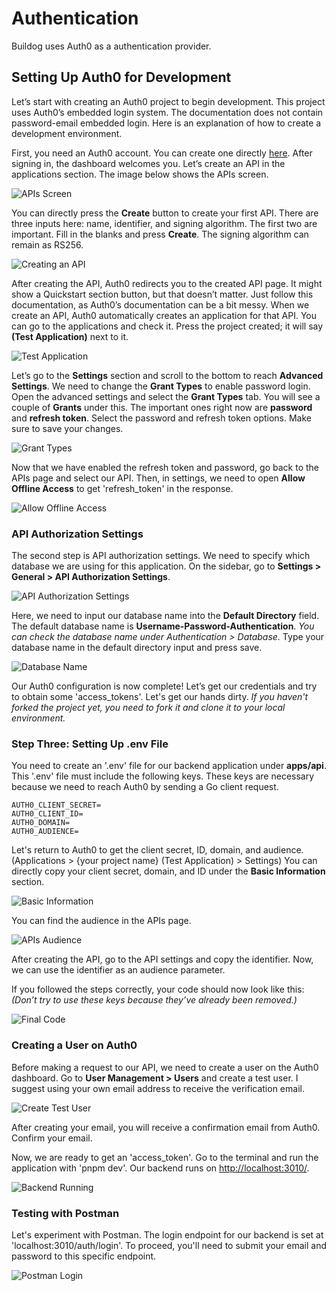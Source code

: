 # Authentication
Buildog uses Auth0 as a authentication provider.

## Setting Up Auth0 for Development

Let’s start with creating an Auth0 project to begin development. This project uses Auth0’s 
embedded login system. The documentation does not contain password-email embedded login. 
Here is an explanation of how to create a development environment.

First, you need an Auth0 account. You can create one directly [here](https://auth0.com/signup). After signing in, the dashboard welcomes you. Let’s create an API in the applications section. The image below shows the APIs screen.

![APIs Screen](https://github.com/burasibizim/buildog/assets/33777045/dafb2924-4c6b-4ad1-8f64-1ddf051d182a)

You can directly press the **Create** button to create your first API. There are three inputs here: name, identifier, and signing algorithm. The first two are important. Fill in the blanks and press **Create**. The signing algorithm can remain as RS256.

![Creating an API](https://github.com/burasibizim/buildog/assets/33777045/80ed68f9-c000-4325-9958-1e992e305afa)

After creating the API, Auth0 redirects you to the created API page. It might show a Quickstart section button, but that doesn’t matter. Just follow this documentation, as Auth0’s documentation can be a bit messy. When we create an API, Auth0 automatically creates an application for that API. You can go to the applications and check it. Press the project created; it will say **(Test Application)** next to it.

![Test Application](https://github.com/burasibizim/buildog/assets/33777045/1f4466e0-7415-427c-b8fa-ee22042181dd)

Let’s go to the **Settings** section and scroll to the bottom to reach **Advanced Settings**. We need to change the **Grant Types** to enable password login. Open the advanced settings and select the **Grant Types** tab. You will see a couple of **Grants** under this. The important ones right now are **password** and **refresh token**. Select the password and refresh token options. Make sure to save your changes.

![Grant Types](https://github.com/burasibizim/buildog/assets/33777045/f108d7a7-5409-4de3-b2ae-5853f04ecb62)

Now that we have enabled the refresh token and password, go back to the APIs page and select our API. Then, in settings, we need to open **Allow Offline Access** to get 'refresh_token' in the response.

![Allow Offline Access](https://github.com/burasibizim/buildog/assets/33777045/3d06a0fc-1802-4877-8ebf-a96240b8b7f8)

### API Authorization Settings

The second step is API authorization settings. We need to specify which database we are using for this application. On the sidebar, go to **Settings > General > API Authorization Settings**.

![API Authorization Settings](https://github.com/burasibizim/buildog/assets/33777045/bd7aba43-957d-417a-9712-c0a6768b05dc)

Here, we need to input our database name into the **Default Directory** field. The default database name is **Username-Password-Authentication**. *You can check the database name under Authentication > Database.* Type your database name in the default directory input and press save.

![Database Name](https://github.com/burasibizim/buildog/assets/33777045/fd2a3a01-7757-433b-b2c8-8957ac14a19f)

Our Auth0 configuration is now complete! Let’s get our credentials and try to obtain some 'access_tokens'. Let's get our hands dirty. *If you haven't forked the project yet, you need to fork it and clone it to your local environment.*

### Step Three: Setting Up .env File

You need to create an '.env' file for our backend application under **apps/api**. This '.env' file must include the following keys. These keys are necessary because we need to reach Auth0 by sending a Go client request.

```env
AUTH0_CLIENT_SECRET=
AUTH0_CLIENT_ID=
AUTH0_DOMAIN=
AUTH0_AUDIENCE=
```

Let's return to Auth0 to get the client secret, ID, domain, and audience. (Applications > {your project name} (Test Application) > Settings) You can directly copy your client secret, domain, and ID under the **Basic Information** section.

![Basic Information](https://github.com/burasibizim/buildog/assets/33777045/a3f48115-2113-44c2-8a4d-621dcaf7be9a)

You can find the audience in the APIs page.

![APIs Audience](https://github.com/burasibizim/buildog/assets/33777045/c5ef1003-15dd-45e6-97c0-81516932b330)

After creating the API, go to the API settings and copy the identifier. Now, we can use the identifier as an audience parameter.

If you followed the steps correctly, your code should now look like this: *(Don’t try to use these keys because they’ve already been removed.)*

![Final Code](https://github.com/burasibizim/buildog/assets/33777045/88fc44cc-9f3c-4746-a063-3276df29c58f)

### Creating a User on Auth0

Before making a request to our API, we need to create a user on the Auth0 dashboard. Go to **User Management > Users** and create a test user. I suggest using your own email address to receive the verification email.

![Create Test User](https://github.com/burasibizim/buildog/assets/33777045/7b35a297-a294-4106-8579-007c6ef18703)

After creating your email, you will receive a confirmation email from Auth0. Confirm your email.

Now, we are ready to get an 'access_token'. Go to the terminal and run the application with 'pnpm dev'. Our backend runs on [http://localhost:3010/](http://localhost:3010/).

![Backend Running](https://github.com/burasibizim/buildog/assets/33777045/8232de3a-7e57-4387-8cb4-d2112d6cf1fa)

### Testing with Postman

Let's experiment with Postman. The login endpoint for our backend is set at 'localhost:3010/auth/login'. To proceed, you'll need to submit your email and password to this specific endpoint.

![Postman Login](https://github.com/burasibizim/buildog/assets/33777045/7a91a110-8853-4b16-b809-ccd3ea0f04ba)

